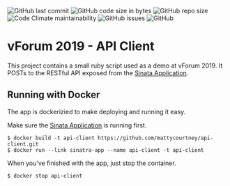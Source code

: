 ![GitHub last commit](https://img.shields.io/github/last-commit/mattycourtney/api-client)
![GitHub code size in bytes](https://img.shields.io/github/languages/code-size/mattycourtney/api-client)
![GitHub repo size](https://img.shields.io/github/repo-size/mattycourtney/api-client)
![Code Climate maintainability](https://img.shields.io/codeclimate/maintainability/mattycourtney/api-client?label=code%20quality)
![GitHub issues](https://img.shields.io/github/issues-raw/mattycourtney/api-client)
![GitHub](https://img.shields.io/github/license/mattycourtney/api-client)

# vForum 2019 - API Client

This project contains a small ruby script used as a demo at vForum 2019. It POSTs to the RESTful API exposed from the [Sinata Application](https://github.com/mattycourtney/sinatra-app).

## Running with Docker

The app is dockerizied to make deploying and running it easy.

Make sure the [Sinata Application](https://github.com/mattycourtney/sinatra-app) is running first.

    $ docker build -t api-client https://github.com/mattycourtney/api-client.git
    $ docker run --link sinatra-app --name api-client -t api-client

When you've finished with the app, just stop the container.

    $ docker stop api-client
